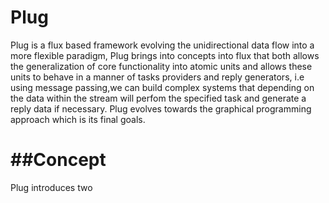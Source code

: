 Plug
=======
 Plug is a flux based framework evolving the unidirectional data flow into a more flexible paradigm, Plug brings into
 concepts into flux that both allows the generalization of core functionality into atomic units and allows these units
 to behave in a manner of tasks providers and reply generators, i.e using message passing,we can build complex systems
 that depending on the data within the stream will perfom the specified task and generate a reply data if necessary.
 Plug evolves towards the graphical programming approach which is its final goals.


##Concept
===========
  Plug introduces two 
